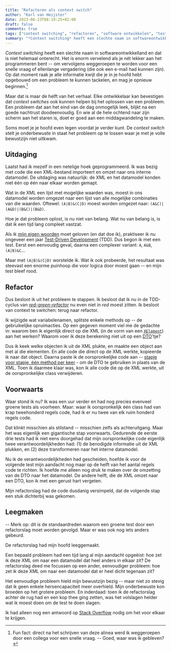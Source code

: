 ```yaml
---
title: "Refactoren als context switch"
author: "Karl van Heijster"
date: 2023-06-23T08:19:25+02:00
draft: false
comments: true
tags: ["context switching", "refactoren", "software ontwikkelen", "test-driven development"]
summary: "*Context switching* heeft een slechte naam in softwareontwikkelland en dat is niet helemaal onterecht. Het is enorm vervelend als je nét lekker aan het programmeren bent -- om vervolgens weggeroepen te worden voor een snelle vraag of ellenlange vergadering (die ook een e-mail had kunnen zijn). Op dat moment raak je alle informatie kwijt die je in je hoofd hebt opgebouwd om een probleem te kunnen tackelen, en mag je opnieuw beginnen. Maar dat is maar de helft van het verhaal."
---
```


*Context switching* heeft een slechte naam in softwareontwikkelland en dat is niet helemaal onterecht. Het is enorm vervelend als je nét lekker aan het programmeren bent -- om vervolgens weggeroepen te worden voor een snelle vraag of ellenlange vergadering (die ook een e-mail had kunnen zijn). Op dat moment raak je alle informatie kwijt die je in je hoofd hebt opgebouwd om een probleem te kunnen tackelen, en mag je opnieuw beginnen.[^1]


Maar dat is maar de helft van het verhaal. Elke ontwikkelaar kan bevestigen dat *context switches* ook kunnen helpen bij het oplossen van een probleem. Een probleem dat aan het eind van de dag onmogelijk leek, blijkt na een goede nachtrust doodeenvoudig. En wie al de hele ochtend naar zijn scherm aan het staren is, doet er goed aan een middagwandeling te maken. 


Soms moet je je hoofd even legen voordat je verder kunt. De *context switch* stelt je onderbewuste in staat het probleem op te lossen waar je met je volle bewustzijn niet uitkwam.


## Uitdaging


Laatst had ik mezelf in een netelige hoek geprogrammeerd. Ik was bezig met code die een XML-bestand importeert en omzet naar ons interne datamodel. De uitdaging was natuurlijk: de XML en het datamodel konden niet één op één naar elkaar worden gemapt. 


Wat in de XML een lijst met mogelijke waarden was, moest in ons datamodel worden omgezet naar een lijst van alle mogelijke combinaties van die waarden. Oftewel: `(A|B)&(C|D)` moest worden omgezet naar: `(A&C)|(A&D)|(B&C)|(B&D)`.


Hoe je dat probleem oplost, is nu niet van belang. Wat nu van belang is, is dat ik een tijd lang compleet vastzat.


Als ik [mijn eigen woorden](/blog/22/06/mijn-eerste-testgedreven-stapjes/ "'Mijn eerste testgedreven stapjes'") moet geloven (en dat doe ik), praktiseer ik nu ongeveer een jaar [Test-Driven Development](/tags/test-driven-development/ "Blogs met de tag 'test-driven development'") (TDD). Dus begon ik met een test. Eerst een eenvoudig geval, daarna een complexer variant: `A`, `A&B`, `(A|B)&C`... 


Maar met `(A|B)&(C|D)` worstelde ik. Wat ik ook probeerde, het resultaat was steevast een enorme puinhoop die voor logica door moest gaan -- en mijn test bleef rood.


## Refactor


Dus besloot ik uit het probleem te stappen. Ik besloot dat ik nu in de TDD-cyclus van [*red-green-refactor*](/blog/22/03/agile-en-test-driven-development/ "'Agile en Test-Driven Development'") nu even niet in *red* moest zitten. Ik besloot van context te switchen: terug naar refactor.


Ik wijzigde wat variabelenamen, splitste enkele methods op -- de gebruikelijke opruimacties. Op een gegeven moment viel me de gedachte in: waarom ben ik eigenlijk direct op die XML (in de vorm van een [`XElement`](https://learn.microsoft.com/en-us/dotnet/api/system.xml.linq.xelement?view=net-7.0 "'XElement Class', Microsoft documentatie")) aan het werken? Waarom voer ik deze berekening niet uit op een [DTO](https://en.wikipedia.org/wiki/Data_transfer_object "'Data transfer object', Wikipedia")'tje? 


Dus ik keek welke objecten ik uit de XML plukte, en maakte een object aan met al die elementen. En alle code die direct op de XML werkte, kopieerde ik naar dat object. Daarna paste ik de oorspronkelijke code aan -- [stapje voor stapje, één method per keer](/blog/22/08/twee-stijlen-van-refactoren/ "'Twee stijlen van refactoren'") - om de DTO te gebruiken in plaats van de XML. Toen ik daarmee klaar was, kon ik alle code die op de XML werkte, uit de oorspronkelijke class verwijderen.


## Voorwaarts


Waar stond ik nu? Ik was een uur verder en had nog precies evenveel groene tests als voorheen. Maar: waar ik oorspronkelijk één class had van krap tweehonderd regels code, had ik er nu twee van elk ruim honderd regels code. 


Dat klinkt misschien als stilstand -- misschien zelfs als achteruitgang. Maar het was eigenlijk een gigantische stap voorwaarts. Gedurende de eerste drie tests had ik niet eens doorgehad dat mijn oorspronkelijke code eigenlijk twee verantwoordelijkheden had: (1) de benodigde informatie uit de XML plukken, en (2) deze transformeren naar het interne datamodel.


Nu ik de verantwoordelijkheden had gescheiden, hoefde ik voor de volgende test mijn aandacht nog maar op de helft van het aantal regels code te richten. Ik hoefde me alleen nog druk te maken over de omzetting van de DTO naar het datamodel. De andere helft, die de XML omzet naar een DTO, kon ik met een gerust hart vergeten. 


Mijn refactorslag had de code dusdanig versimpeld, dat de volgende stap een stuk dichterbij was gekomen. 


## Leegmaken


-- Merk op: dit is de standaardreden waarom een groene test door een refactorslag moet worden gevolgd. Maar er was ook nog iets anders gebeurd. 


De refactorslag had mijn hoofd leeggemaakt.


Een bepaald probleem had een tijd lang al mijn aandacht opgeëist: hoe zet ik deze XML om naar een datamodel dat heel anders in elkaar zit? De refactorslag deed me focussen op een ander, eenvoudiger probleem: hoe zet ik deze XML om naar een datamodel dat er heel dicht tegenaan zit?


Het eenvoudige probleem hield mijn bewustzijn bezig -- maar niet zo stevig dat ik geen enkele hersencapaciteit meer overhield. Mijn onderbewuste kon broeden op het grotere probleem. En inderdaad: toen ik de refactorslag achter de rug had en een kop thee ging zetten, was het volslagen helder wat ik moest doen om de test te doen slagen.


Ik had alleen nog een antwoord op [Stack Overflow](https://stackoverflow.com/questions/64955703/how-to-get-a-cartesian-product-of-a-list-containing-lists "'How to get a Cartesian product of a list containing lists?', Stack Overflow") nodig om het voor elkaar te krijgen.


[^1]: Fun fact: direct na het schrijven van deze alinea werd ik weggeroepen door een collega voor een snelle vraag. -- Goed, waar was ik gebleven?

